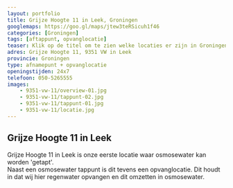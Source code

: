 ```yaml
---
layout: portfolio
title: Grijze Hoogte 11 in Leek, Groningen
googlemaps: https://goo.gl/maps/jtew3teRSicuh1f46
categories: [Groningen]
tags: [aftappunt, opvanglocatie]
teaser: Klik op de titel om te zien welke locaties er zijn in Groningen
adres: Grijze Hoogte 11, 9351 VW in Leek
provincie: Groningen
type: afnamepunt + opvanglocatie
openingstijden: 24x7
telefoon: 050-5265555
images:
    - 9351-vw-11/overview-01.jpg
    - 9351-vw-11/tappunt-02.jpg
    - 9351-vw-11/tappunt-01.jpg
    - 9351-vw-11/locatie.jpg
---
```

## Grijze Hoogte 11 in Leek
Grijze Hoogte 11 in Leek is onze eerste locatie waar osmosewater kan worden 'getapt'.  
Naast een osmosewater tappunt is dit tevens een opvanglocatie. Dit houdt in dat wij hier regenwater opvangen en dit omzetten in osmosewater.
